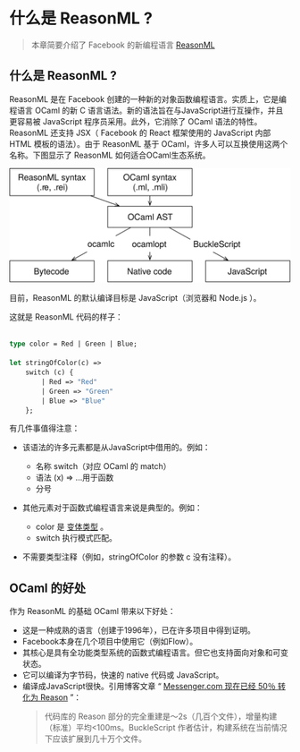 # 什么是 ReasonML ?

> 本章简要介绍了 Facebook 的新编程语言 [ReasonML](https://reasonml.github.io/)

## 什么是 ReasonML ?

ReasonML 是在 Facebook 创建的一种新的对象函数编程语言。实质上，它是编程语言 OCaml 的新 C 语言语法。新的语法旨在与JavaScript进行互操作，并且更容易被
JavaScript 程序员采用。此外，它消除了 OCaml 语法的特性。ReasonML 还支持 JSX（ Facebook 的 React 框架使用的 JavaScript 内部 HTML 模板的语法）。由于
ReasonML 基于 OCaml，许多人可以互换使用这两个名称。下图显示了 ReasonML 如何适合OCaml生态系统。

![这就是 ReasonML 如何适应OCaml生态系统。](4a1823ac61589e61eae453cfe9421d70809f2fba.svg)

目前，ReasonML 的默认编译目标是 JavaScript（浏览器和 Node.js ）。

这就是 ReasonML 代码的样子：

```ocaml

type color = Red | Green | Blue;

let stringOfColor(c) =>
    switch (c) {
        | Red => "Red"
        | Green => "Green"
        | Blue => "Blue"
    };

```

有几件事值得注意：

- 该语法的许多元素都是从JavaScript中借用的。例如：

    - 名称 switch（对应 OCaml 的 match）
    - 语法 (x) => ...用于函数
    - 分号

- 其他元素对于函数式编程语言来说是典型的。例如：

    - color 是 [变体类型](variants.md) 。
    - switch 执行模式匹配。

- 不需要类型注释（例如，stringOfColor 的参数 c 没有注释）。

## OCaml 的好处

作为 ReasonML 的基础 OCaml 带来以下好处：

- 这是一种成熟的语言（创建于1996年），已在许多项目中得到证明。
- Facebook本身在几个项目中使用它（例如Flow）。
- 其核心是具有全功能类型系统的函数式编程语言。但它也支持面向对象和可变状态。
- 它可以编译为字节码，快速的 native 代码或 JavaScript。
- 编译成JavaScript很快。引用博客文章 “ [Messenger.com 现在已经 50％ 转化为 Reason](https://reasonml.github.io/blog/2017/09/08/messenger-50-reason.html) ”：
  > 代码库的 Reason 部分的完全重建是〜2s（几百个文件），增量构建（标准）平均<100ms。BuckleScript 作者估计，构建系统在当前情况下应该扩展到几十万个文件。